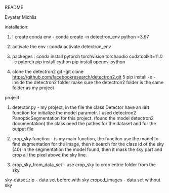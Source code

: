 README

Evyatar Michlis

installation:
1. I create conda env - conda create -n detectron_env python =3.97
2. activate the env : conda activate detectron_env
3. packeges : conda install pytorch torchvision torchaudio cudatoolkit=11.0 -c pytorch
pip install cython
pip install opencv-python
    
4. clone the detectron2  git -git clone https://github.com/facebookresearch/detectron2.git
5 pip install -e  - inside the detectron2 folder
make sure the detectron2 folder is the same folder as my project


project:

1. detector.py - my project, in the file the class Detector have an __init__ function for initialize the model parametr.
I used detectron2 PanopticSegmentation for this project. (found the model detectron2 documentation)
the class need the pathes for the dataset and for the output file

2. crop_sky function - is my main function, the function use the model to find segmentation for the image, then it search for the class id of the sky (40) in the segmentation the model found, then it mask the sky part and crop all the pixel above the sky line.

3. crop_sky_from_data_set - use crop_sky to crop entrie folder from the sky.


sky-datset.zip - data set before with sky
croped_images - data set without sky
